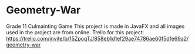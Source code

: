 # Geometry-War
Grade 11 Culmainting Game
This project is made in JavaFX and all images used in the project are from online.
Trello for this project: https://trello.com/invite/b/15ZpoqTJ/858eb1d1ef29ae74786ae60f5dfe69a2/geometry-war
